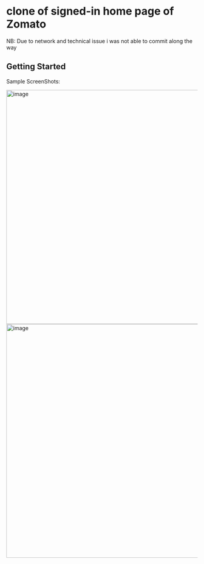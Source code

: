 # clone of signed-in home page of Zomato

NB: Due to network and technical issue i was not able to commit along the way



## Getting Started

Sample ScreenShots:

<img width="615" alt="image" src="https://user-images.githubusercontent.com/76848720/188712198-38d5a47d-c712-466a-ae48-c8c6e88de3ae.png">
<img width="614" alt="image" src="https://user-images.githubusercontent.com/76848720/188712360-54397ba0-8a87-4514-9f62-258a20157a05.png">
